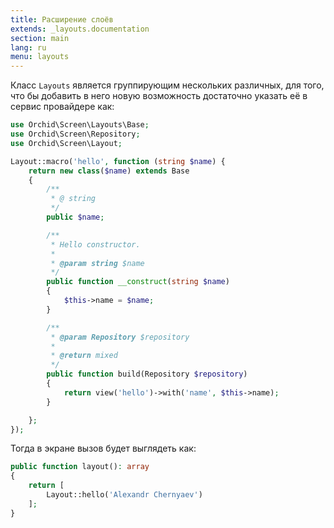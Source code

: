 ```yaml
---
title: Расширение слоёв
extends: _layouts.documentation
section: main
lang: ru
menu: layouts
---
```


Класс `Layouts` является группирующим нескольких различных, для того, что бы добавить в него новую возможность достаточно указать её в сервис провайдере как:

```php
use Orchid\Screen\Layouts\Base;
use Orchid\Screen\Repository;
use Orchid\Screen\Layout;

Layout::macro('hello', function (string $name) {
    return new class($name) extends Base
    {
        /**
         * @ string
         */
        public $name;

        /**
         * Hello constructor.
         *
         * @param string $name
         */
        public function __construct(string $name)
        {
            $this->name = $name;
        }

        /**
         * @param Repository $repository
         *
         * @return mixed
         */
        public function build(Repository $repository)
        {
            return view('hello')->with('name', $this->name);
        }

    };
});
```

Тогда в экране вызов будет выглядеть как:

```php
public function layout(): array
{
    return [
        Layout::hello('Alexandr Chernyaev')
    ];
}
```
